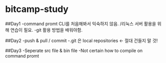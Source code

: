 # bitcamp-study

##Day1
-command promt CLI를 처음해봐서 익숙하지 않음.
 /리눅스 서버 활용을 위해 연습이 필요.
-git 활용 방법을 배워야함.

##Day2
-push & pull / commit
-.git 은 local repositories <- 절대 건들지 말 것!

##Day3
-Seperate src file & bin file
-Not certain how to compile on command promt